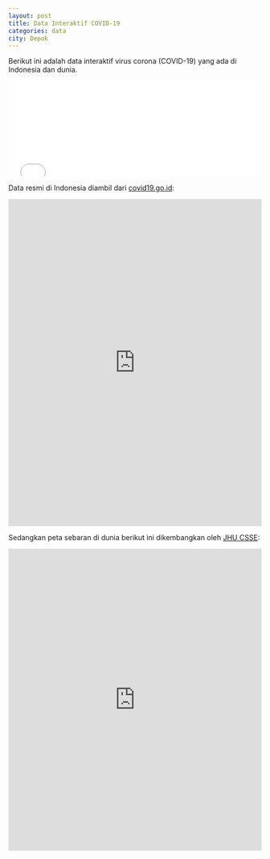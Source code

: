 ```yaml
---
layout: post
title: Data Interaktif COVID-19
categories: data
city: Depok
---
```

Berikut ini adalah data interaktif virus corona (COVID-19) yang ada di Indonesia dan dunia.

<iframe title="Data Virus Corona (COVID-19) Indonesia dan Dunia" aria-label="Interactive line chart" src="//datawrapper.dwcdn.net/7Yo1k/17/" scrolling="yes" frameborder="0" style="border: none;" width="100%" height="190px"></iframe>

Data resmi di Indonesia diambil dari <a href="https://www.covid19.go.id/situasi-virus-corona/">covid19.go.id</a>:

<iframe width="100%" height="650px" frameborder="0" scrolling="yes" marginheight="0" marginwidth="0" src="https://experience.arcgis.com/experience/57237ebe9c5b4b1caa1b93e79c920338/"></iframe>

Sedangkan peta sebaran di dunia berikut ini dikembangkan oleh <a href="https://systems.jhu.edu/">JHU CSSE</a>:

<iframe width="100%" height="600px" frameborder="0" scrolling="yes" marginheight="0" marginwidth="0" src="https://www.arcgis.com/apps/opsdashboard/index.html#/bda7594740fd40299423467b48e9ecf6"></iframe>
